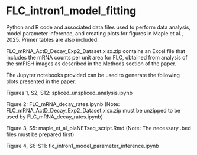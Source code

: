 # FLC_intron1_model_fitting
Python and R code and associated data files used to perform data analysis, model parameter inference, and creating plots for figures in Maple et al., 2025. Primer tables are also included.

FLC_mRNA_ActD_Decay_Exp2_Dataset.xlsx.zip contains an Excel file that includes the mRNA counts per unit area for FLC, obtained from analysis of the smFISH images as described in the Methods section of the paper.

The Jupyter notebooks provided can be used to generate the following plots presented in the paper:  

Figures 1, S2, S12: spliced_unspliced_analysis.ipynb  

Figure 2: FLC_mRNA_decay_rates.ipynb  (Note: FLC_mRNA_ActD_Decay_Exp2_Dataset.xlsx.zip must be unzipped to be used by FLC_mRNA_decay_rates.ipynb)

Figure 3, S5: maple_et_al_plaNETseq_script.Rmd (Note: The necessary .bed files must be prepared first)

Figure 4, S6-S11: flc_intron1_model_parameter_inference.ipynb  

